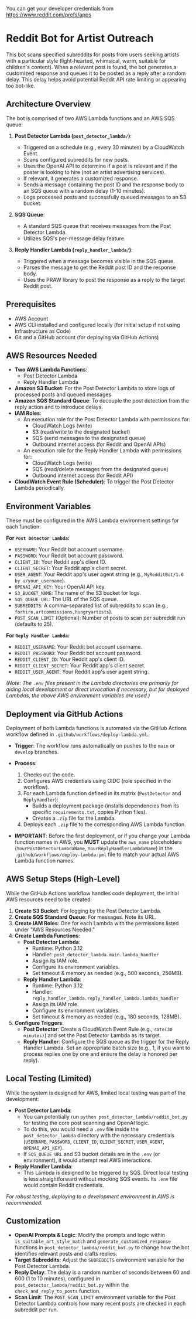 You can get your developer credentials from https://www.reddit.com/prefs/apps

# Reddit Bot for Artist Outreach

This bot scans specified subreddits for posts from users seeking artists with a particular style (light-hearted, whimsical, warm, suitable for children's content). When a relevant post is found, the bot generates a customized response and queues it to be posted as a reply after a random delay. This delay helps avoid potential Reddit API rate limiting or appearing too bot-like.

## Architecture Overview

The bot is comprised of two AWS Lambda functions and an AWS SQS queue:

1.  **Post Detector Lambda (`post_detector_lambda/`)**:

    - Triggered on a schedule (e.g., every 30 minutes) by a CloudWatch Event.
    - Scans configured subreddits for new posts.
    - Uses the OpenAI API to determine if a post is relevant and if the poster is looking to hire (not an artist advertising services).
    - If relevant, it generates a customized response.
    - Sends a message containing the post ID and the response body to an SQS queue with a random delay (1-10 minutes).
    - Logs processed posts and successfully queued messages to an S3 bucket.

2.  **SQS Queue**:

    - A standard SQS queue that receives messages from the Post Detector Lambda.
    - Utilizes SQS's per-message delay feature.

3.  **Reply Handler Lambda (`reply_handler_lambda/`)**:
    - Triggered when a message becomes visible in the SQS queue.
    - Parses the message to get the Reddit post ID and the response body.
    - Uses the PRAW library to post the response as a reply to the target Reddit post.

## Prerequisites

- AWS Account
- AWS CLI installed and configured locally (for initial setup if not using Infrastructure as Code)
- Git and a GitHub account (for deploying via GitHub Actions)

## AWS Resources Needed

- **Two AWS Lambda Functions**:
  - Post Detector Lambda
  - Reply Handler Lambda
- **Amazon S3 Bucket**: For the Post Detector Lambda to store logs of processed posts and queued messages.
- **Amazon SQS Standard Queue**: To decouple the post detection from the reply action and to introduce delays.
- **IAM Roles**:
  - An execution role for the Post Detector Lambda with permissions for:
    - CloudWatch Logs (write)
    - S3 (read/write to the designated bucket)
    - SQS (send messages to the designated queue)
    - Outbound internet access (for Reddit and OpenAI APIs)
  - An execution role for the Reply Handler Lambda with permissions for:
    - CloudWatch Logs (write)
    - SQS (read/delete messages from the designated queue)
    - Outbound internet access (for Reddit API)
- **CloudWatch Event Rule (Scheduler)**: To trigger the Post Detector Lambda periodically.

## Environment Variables

These must be configured in the AWS Lambda environment settings for each function.

**For `Post Detector Lambda`:**

- `USERNAME`: Your Reddit bot account username.
- `PASSWORD`: Your Reddit bot account password.
- `CLIENT_ID`: Your Reddit app's client ID.
- `CLIENT_SECRET`: Your Reddit app's client secret.
- `USER_AGENT`: Your Reddit app's user agent string (e.g., `MyRedditBot/1.0 by u/your_username`).
- `OPENAI_API_KEY`: Your OpenAI API key.
- `S3_BUCKET_NAME`: The name of the S3 bucket for logs.
- `SQS_QUEUE_URL`: The URL of the SQS queue.
- `SUBREDDITS`: A comma-separated list of subreddits to scan (e.g., `forhire,artcommissions,hungryartists`).
- `POST_SCAN_LIMIT` (Optional): Number of posts to scan per subreddit run (defaults to 25).

**For `Reply Handler Lambda`:**

- `REDDIT_USERNAME`: Your Reddit bot account username.
- `REDDIT_PASSWORD`: Your Reddit bot account password.
- `REDDIT_CLIENT_ID`: Your Reddit app's client ID.
- `REDDIT_CLIENT_SECRET`: Your Reddit app's client secret.
- `REDDIT_USER_AGENT`: Your Reddit app's user agent string.

_(Note: The `.env` files present in the Lambda directories are primarily for aiding local development or direct invocation if necessary, but for deployed Lambdas, the above AWS environment variables are used.)_

## Deployment via GitHub Actions

Deployment of both Lambda functions is automated via the GitHub Actions workflow defined in `.github/workflows/deploy-lambda.yml`.

- **Trigger**: The workflow runs automatically on pushes to the `main` or `develop` branches.
- **Process**:

  1.  Checks out the code.
  2.  Configures AWS credentials using OIDC (role specified in the workflow).
  3.  For each Lambda function defined in its matrix (`PostDetector` and `ReplyHandler`):
      - Builds a deployment package (installs dependencies from its specific `requirements.txt`, copies Python files).
      - Creates a `.zip` file for the Lambda.
  4.  Deploys each `.zip` file to the corresponding AWS Lambda function.

- **IMPORTANT**: Before the first deployment, or if you change your Lambda function names in AWS, you **MUST** update the `aws_name` placeholders (`YourPostDetectorLambdaName`, `YourReplyHandlerLambdaName`) in the `.github/workflows/deploy-lambda.yml` file to match your actual AWS Lambda function names.

## AWS Setup Steps (High-Level)

While the GitHub Actions workflow handles code deployment, the initial AWS resources need to be created:

1.  **Create S3 Bucket**: For logging by the Post Detector Lambda.
2.  **Create SQS Standard Queue**: For messages. Note its URL.
3.  **Create IAM Roles**: One for each Lambda with the permissions listed under "AWS Resources Needed."
4.  **Create Lambda Functions**:
    - **Post Detector Lambda**:
      - Runtime: Python 3.12
      - Handler: `post_detector_lambda.main.lambda_handler`
      - Assign its IAM role.
      - Configure its environment variables.
      - Set timeout & memory as needed (e.g., 500 seconds, 256MB).
    - **Reply Handler Lambda**:
      - Runtime: Python 3.12
      - Handler: `reply_handler_lambda.reply_handler_lambda.lambda_handler`
      - Assign its IAM role.
      - Configure its environment variables.
      - Set timeout & memory as needed (e.g., 180 seconds, 128MB).
5.  **Configure Triggers**:
    - **Post Detector**: Create a CloudWatch Event Rule (e.g., `rate(30 minutes)`) and set the Post Detector Lambda as its target.
    - **Reply Handler**: Configure the SQS queue as the trigger for the Reply Handler Lambda. Set an appropriate batch size (e.g., 1, if you want to process replies one by one and ensure the delay is honored per reply).

## Local Testing (Limited)

While the system is designed for AWS, limited local testing was part of the development:

- **Post Detector Lambda**:
  - You can potentially run `python post_detector_lambda/reddit_bot.py` for testing the core post scanning and OpenAI logic.
  - To do this, you would need a `.env` file inside the `post_detector_lambda` directory with the necessary credentials (`USERNAME`, `PASSWORD`, `CLIENT_ID`, `CLIENT_SECRET`, `USER_AGENT`, `OPENAI_API_KEY`).
  - If `SQS_QUEUE_URL` and S3 bucket details are in the `.env` (or environment), it would attempt real AWS interactions.
- **Reply Handler Lambda**:
  - This Lambda is designed to be triggered by SQS. Direct local testing is less straightforward without mocking SQS events. Its `.env` file would contain Reddit credentials.

_For robust testing, deploying to a development environment in AWS is recommended._

## Customization

- **OpenAI Prompts & Logic**: Modify the prompts and logic within `is_suitable_art_style_match` and `generate_customized_response` functions in `post_detector_lambda/reddit_bot.py` to change how the bot identifies relevant posts and crafts replies.
- **Target Subreddits**: Adjust the `SUBREDDITS` environment variable for the Post Detector Lambda.
- **Reply Delay**: The delay is a random number of seconds between 60 and 600 (1 to 10 minutes), configured in `post_detector_lambda/reddit_bot.py` within the `check_and_reply_to_posts` function.
- **Scan Limit**: The `POST_SCAN_LIMIT` environment variable for the Post Detector Lambda controls how many recent posts are checked in each subreddit per run.

